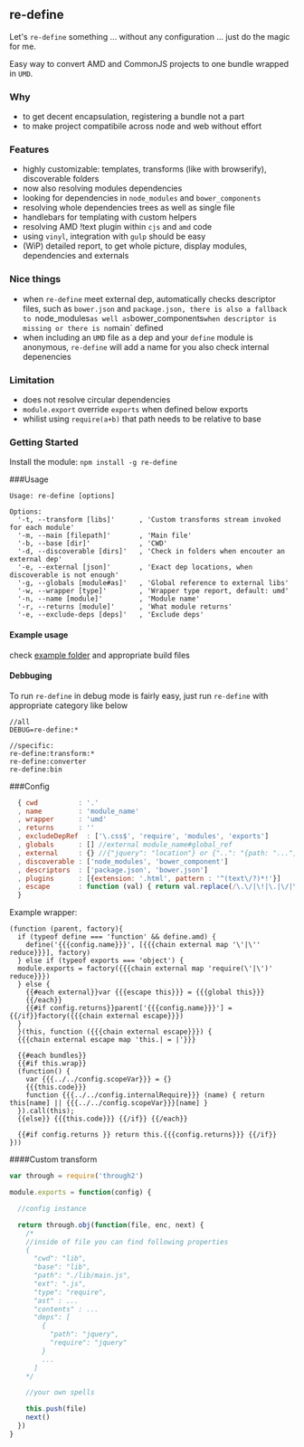 ## re-define
Let's `re-define` something ... without any configuration ... just do the magic for me.

Easy way to convert AMD and CommonJS projects to one bundle wrapped in `UMD`.

### Why
* to get decent encapsulation, registering a bundle not a part
* to make project compatibile across node and web without effort

### Features
* highly customizable: templates, transforms (like with browserify), discoverable folders
* now also resolving modules dependencies
* looking for dependencies in `node_modules` and `bower_components`
* resolving whole dependencies trees as well as single file
* handlebars for templating with custom helpers
* resolving AMD !text plugin within `cjs` and `amd` code
* using `vinyl`, integration with `gulp` should be easy
* (WiP) detailed report, to get whole picture, display modules, dependencies and externals

### Nice things
* when `re-define` meet external dep, automatically checks descriptor files, such as `bower.json` and `package.json, there is also a fallback to `node_modules` as well as `bower_components` when descriptor is missing or there is no `main` defined
* when including an `UMD` file as a dep and your `define` module is anonymous, `re-define` will add a name for you also check internal depenencies

### Limitation
* does not resolve circular dependencies
* `module.export` override `exports` when defined below exports
* whilist using `require(a+b)` that path needs to be relative to base

### Getting Started
Install the module: `npm install -g re-define`

###Usage
```
Usage: re-define [options]

Options:
  '-t, --transform [libs]'      , 'Custom transforms stream invoked for each module'
  '-m, --main [filepath]'       , 'Main file'
  '-b, --base [dir]'            , 'CWD'
  '-d, --discoverable [dirs]'   , 'Check in folders when encouter an external dep'
  '-e, --external [json]'       , 'Exact dep locations, when discoverable is not enough'
  '-g, --globals [module#as]'   , 'Global reference to external libs'
  '-w, --wrapper [type]'        , 'Wrapper type report, default: umd'
  '-n, --name [module]'         , 'Module name'
  '-r, --returns [module]'      , 'What module returns'
  '-e, --exclude-deps [deps]'   , 'Exclude deps'
```

#### Example usage
check [example folder](example) and appropriate build files

#### Debbuging
To run `re-define` in debug mode is fairly easy, just run `re-define` with appropriate category like below

```
//all
DEBUG=re-define:* 

//specific:
re-define:transform:* 
re-define:converter
re-define:bin
```

###Config
```js
  { cwd          : '.'
  , name         : 'module_name'
  , wrapper      : 'umd'
  , returns      : ''
  , excludeDepRef  : ['\.css$', 'require', 'modules', 'exports']
  , globals      : [] //external module_name#global_ref
  , external     : {} //{"jquery": "location"} or {"..": "{path: "...", cwd: "..."}
  , discoverable : ['node_modules', 'bower_component']
  , descriptors  : ['package.json', 'bower.json']
  , plugins      : [{extension: '.html', pattern : '^(text\/?)*!'}]
  , escape       : function (val) { return val.replace(/\.\/|\!|\.|\/|\\|-/g, '_') }
  }
```

Example wrapper:
```
(function (parent, factory){
  if (typeof define === 'function' && define.amd) {
    define('{{{config.name}}}', [{{{chain external map '\'|\'' reduce}}}], factory)
  } else if (typeof exports === 'object') {
  module.exports = factory({{{chain external map 'require(\'|\')' reduce}}})
  } else {
    {{#each external}}var {{{escape this}}} = {{{global this}}}
    {{/each}}
    {{#if config.returns}}parent['{{{config.name}}}'] = {{/if}}factory({{{chain external escape}}})
  }
  }(this, function ({{{chain external escape}}}) {
  {{{chain external escape map 'this.| = |'}}}

  {{#each bundles}}
  {{#if this.wrap}} 
  (function() {
    var {{{../../config.scopeVar}}} = {}
    {{{this.code}}}
    function {{{../../config.internalRequire}}} (name) { return this[name] || {{{../../config.scopeVar}}}[name] }
  }).call(this);
  {{else}} {{{this.code}}} {{/if}} {{/each}}

  {{#if config.returns }} return this.{{{config.returns}}} {{/if}}
}))
```

####Custom transform
```js
var through = require('through2')

module.exports = function(config) {

  //config instance

  return through.obj(function(file, enc, next) {
    /* 
    //inside of file you can find following properties
    {
      "cwd": "lib",
      "base": "lib",
      "path": "./lib/main.js",
      "ext": ".js",
      "type": "require",
      "ast" : ...
      "contents" : ...
      "deps": [
        {
          "path": "jquery",
          "require": "jquery"
        }
        ...
      ]
    */

    //your own spells

    this.push(file)
    next()
  })
}
```
